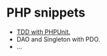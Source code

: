 # PHP snippets

- [TDD with PHPUnit.](/bernardomais/php/tree/master/pdo-dao-singleton)
- DAO and Singleton with PDO.
- ...
